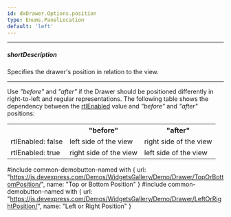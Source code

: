 ```yaml
---
id: dxDrawer.Options.position
type: Enums.PanelLocation
default: 'left'
---
```

---
##### shortDescription
Specifies the drawer's position in relation to the view.

---
Use *"before"* and *"after"* if the Drawer should be positioned differently in right-to-left and regular representations. The following table shows the dependency between the [rtlEnabled](/api-reference/50%20Common/Object%20Structures/GlobalConfig/rtlEnabled.md '/Documentation/ApiReference/Common/Object_Structures/GlobalConfig/#rtlEnabled') value and *"before"* and *"after"* positions:

<table class="dx-table">
 <tr>
    <th></th>
    <th>"before"</th>
    <th>"after"</th>
 </tr>
 <tr>
    <td>rtlEnabled: false</td>
    <td>left side of the view</td>
    <td>right side of the view</td>
 </tr>
 <tr>
    <td>rtlEnabled: true</td>
    <td>right side of the view</td>
    <td>left side of the view</td>
 </tr>
</table>


#include common-demobutton-named with {
    url: "https://js.devexpress.com/Demos/WidgetsGallery/Demo/Drawer/TopOrBottomPosition/",
    name: "Top or Bottom Position"
}
#include common-demobutton-named with {
    url: "https://js.devexpress.com/Demos/WidgetsGallery/Demo/Drawer/LeftOrRightPosition/",
    name: "Left or Right Position"
}
